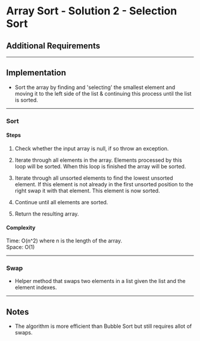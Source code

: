 # Array Sort - Solution 2 - Selection Sort

## Additional Requirements

---

## Implementation
- Sort the array by finding and 'selecting' the smallest element and
moving it to the left side of the list & continuing this process until
the list is sorted.

---

### Sort

#### Steps
1. Check whether the input array is null, if so throw an exception.

2. Iterate through all elements in the array. Elements processed by
this loop will be sorted. When this loop is finished the array will
be sorted.

3. Iterate through all unsorted elements to find the lowest unsorted
element. If this element is not already in the first unsorted
position to the right swap it with that element. This element is
now sorted.

4. Continue until all elements are sorted.

5. Return the resulting array.

#### Complexity
Time: O(n^2) where n is the length of the array.  
Space: O(1)  

---

### Swap
- Helper method that swaps two elements in a list given the list and the
element indexes.

---

## Notes
- The algorithm is more efficient than Bubble Sort but still requires
allot of swaps.